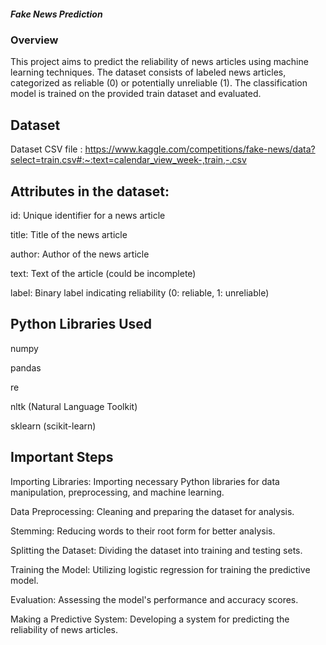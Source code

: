 <h5>Fake News Prediction</h5>

<h3>Overview</h3>

This project aims to predict the reliability of news articles using machine learning techniques. The dataset consists of labeled news articles, categorized as reliable (0) or potentially unreliable (1). The classification model is trained on the provided train dataset and evaluated.

<h2>Dataset</h2>

Dataset CSV file : https://www.kaggle.com/competitions/fake-news/data?select=train.csv#:~:text=calendar_view_week-,train,-.csv

<h2>Attributes in the dataset:</h2>

<p>id: Unique identifier for a news article</p>
<p>title: Title of the news article</p>
<p>author: Author of the news article</p>
<p>text: Text of the article (could be incomplete)</p>
<p>label: Binary label indicating reliability (0: reliable, 1: unreliable)</p>


<h2>Python Libraries Used</h2>

<p>numpy</p>
<p>pandas</p>
<p>re</p>
<p>nltk (Natural Language Toolkit)</p>
<p>sklearn (scikit-learn)</p>

<h2>Important Steps</h2>

<p>Importing Libraries: Importing necessary Python libraries for data manipulation, preprocessing, and machine learning.</p>
<p>Data Preprocessing: Cleaning and preparing the dataset for analysis.</p>
<p>Stemming: Reducing words to their root form for better analysis.</p>
<p>Splitting the Dataset: Dividing the dataset into training and testing sets.</p>
<p>Training the Model: Utilizing logistic regression for training the predictive model.</p>
<p>Evaluation: Assessing the model's performance and accuracy scores.</p>
<p>Making a Predictive System: Developing a system for predicting the reliability of news articles.</p>
